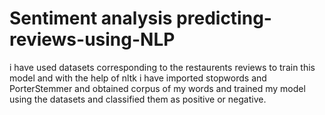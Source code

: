 # Sentiment analysis predicting-reviews-using-NLP
i have used datasets corresponding to the restaurents reviews to train this model and with the help of nltk i have imported stopwords and PorterStemmer and obtained corpus of my words and trained my model using the datasets and classified them as positive or negative.
